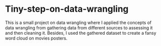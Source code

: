 # Tiny-step-on-data-wrangling
This is a small project on data wrangling where I applied the concepts of data wrangling from gathering data from different sources to assessing it and then cleaning it. Besides, I used the gathered dataset to create a fansy word cloud on movies posters.
